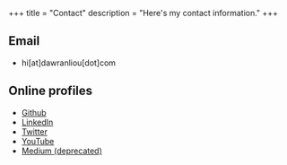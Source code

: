 +++
title = "Contact"
description = "Here's my contact information."
+++

## Email

* hi[at]dawranliou[dot]com

## Online profiles

* [Github](https://github.com/dawranliou)
* [LinkedIn](https://www.linkedin.com/in/dawranliou/)
* [Twitter](https://twitter.com/dawranliou)
* [YouTube](https://www.youtube.com/channel/UCj1qlRI5WHAASFw6BeIw_ew)
* [Medium (deprecated)](https://medium.com/@dawranliou)
